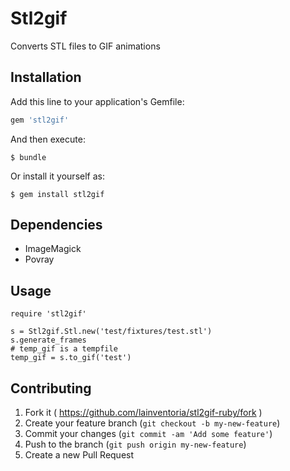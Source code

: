 # Stl2gif

Converts STL files to GIF animations

## Installation

Add this line to your application's Gemfile:

```ruby
gem 'stl2gif'
```

And then execute:

    $ bundle

Or install it yourself as:

    $ gem install stl2gif

## Dependencies

* ImageMagick
* Povray

## Usage

    require 'stl2gif'

    s = Stl2gif.Stl.new('test/fixtures/test.stl')
    s.generate_frames
    # temp_gif is a tempfile
    temp_gif = s.to_gif('test')

## Contributing

1. Fork it ( https://github.com/lainventoria/stl2gif-ruby/fork )
2. Create your feature branch (`git checkout -b my-new-feature`)
3. Commit your changes (`git commit -am 'Add some feature'`)
4. Push to the branch (`git push origin my-new-feature`)
5. Create a new Pull Request
